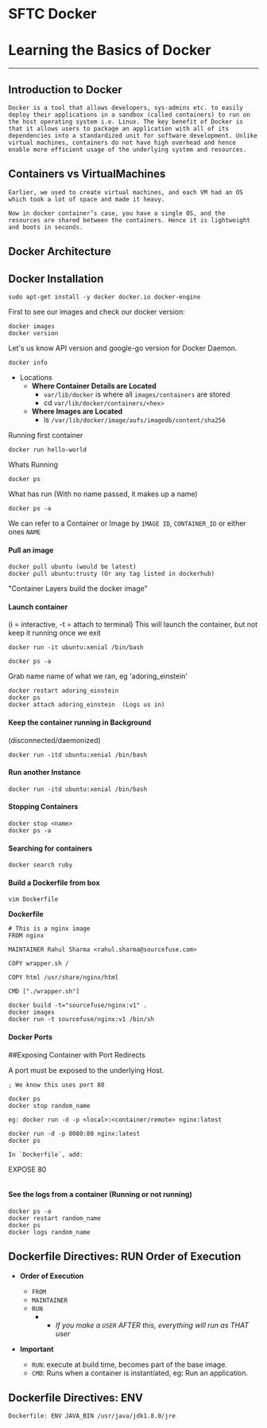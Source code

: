 # SFTC Docker

# Learning the Basics of Docker
---

## Introduction to Docker
```
Docker is a tool that allows developers, sys-admins etc. to easily deploy their applications in a sandbox (called containers) to run on the host operating system i.e. Linux. The key benefit of Docker is that it allows users to package an application with all of its dependencies into a standardized unit for software development. Unlike virtual machines, containers do not have high overhead and hence enable more efficient usage of the underlying system and resources.
```

## Containers vs VirtualMachines

```
Earlier, we used to create virtual machines, and each VM had an OS which took a lot of space and made it heavy.

Now in docker container’s case, you have a single OS, and the resources are shared between the containers. Hence it is lightweight and boots in seconds.

```

## Docker Architecture

## Docker Installation
```
sudo apt-get install -y docker docker.io docker-engine
```

First to see our images and check our docker version:
```
docker images
docker version
```

Let's us know API version and google-go version for Docker Daemon.
```
docker info
```

- Locations
    - **Where Container Details are Located**
        - `var/lib/docker` is where all `images/containers` are stored
        - cd `var/lib/docker/containers/<hex>`
    - **Where Images are Located**
        - ls `/var/lib/docker/image/aufs/imagedb/content/sha256`
        
Running first container
```
docker run hello-world    
```

Whats Running
```
docker ps
```

What has run (With no name passed, it makes up a name)
```
docker ps -a
```

We can refer to a Container or Image by `IMAGE ID`, `CONTAINER_ID` or either ones `NAME`

#### Pull an image
```
docker pull ubuntu (would be latest)
docker pull ubuntu:trusty (Or any tag listed in dockerhub)
```

"Container Layers build the docker image"

#### Launch container
(i = interactive, -t = attach to terminal)
This will launch the container, but not keep it running once we exit

```
docker run -it ubuntu:xenial /bin/bash
```

```
docker ps -a
```

Grab name name of what we ran, eg 'adoring_einstein'

```
docker restart adoring_einstein
docker ps
docker attach adoring_einstein  (Logs us in)
```

#### Keep the container running in Background
(disconnected/daemonized)

```
docker run -itd ubuntu:xenial /bin/bash
```

#### Run another Instance

```
docker run -itd ubuntu:xenial /bin/bash
```

#### Stopping Containers
```
docker stop <name>
docker ps -a
```

#### Searching for containers
```
docker search ruby
```


#### Build a Dockerfile from box

```
vim Dockerfile
```

**Dockerfile**
```
# This is a nginx image
FROM nginx

MAINTAINER Rahul Sharma <rahul.sharma@sourcefuse.com>

COPY wrapper.sh /

COPY html /usr/share/nginx/html

CMD ["./wrapper.sh"]
```

```
docker build -t="sourcefuse/nginx:v1" .
docker images
docker run -t sourcefuse/nginx:v1 /bin/sh
```

#### Docker Ports
##Exposing Container with Port Redirects

A port must be exposed to the underlying Host.

```
; We know this uses port 80

docker ps
docker stop random_name

eg: docker run -d -p <local>:<container/remote> nginx:latest

docker run -d -p 8080:80 nginx:latest
docker ps

In `Dockerfile`, add:
```
EXPOSE 80
```
```
#### See the logs from a container (Running or not running)
```
docker ps -a
docker restart random_name
docker ps
docker logs random_name
```

## Dockerfile Directives: RUN Order of Execution

- **Order of Execution**
    - `FROM`
    - `MAINTAINER`
    - `RUN`
        - * _If you make a `USER` AFTER this, everything will run as THAT user_

- **Important**
    - `RUN`: execute at build time, becomes part of the base image.
    - `CMD`: Runs when a container is instantiated, eg: Run an application.


## Dockerfile Directives: ENV

`Dockerfile:
ENV JAVA_BIN /usr/java/jdk1.8.0/jre`



